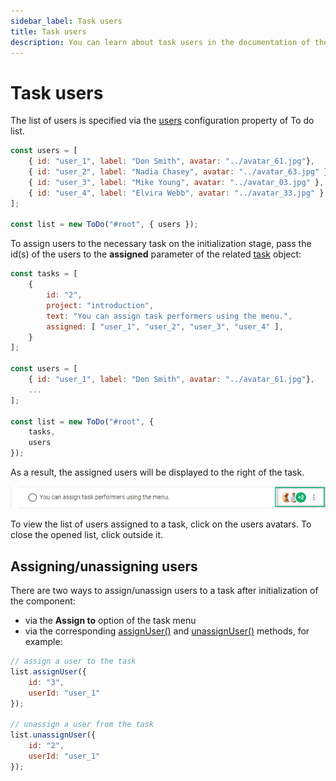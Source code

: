 ```yaml
---
sidebar_label: Task users
title: Task users
description: You can learn about task users in the documentation of the DHTMLX JavaScript To Do List library. Browse developer guides and API reference, try out code examples and live demos, and download a free 30-day evaluation version of DHTMLX To Do List.
---
```


# Task users

The list of users is specified via the [users](../../api/configs/users_config/) configuration property of To do list.

~~~js
const users = [
    { id: "user_1", label: "Don Smith", avatar: "../avatar_61.jpg"},
    { id: "user_2", label: "Nadia Chasey", avatar: "../avatar_63.jpg" },
    { id: "user_3", label: "Mike Young", avatar: "../avatar_03.jpg" },
    { id: "user_4", label: "Elvira Webb", avatar: "../avatar_33.jpg" }
];

const list = new ToDo("#root", { users });
~~~

To assign users to the necessary task on the initialization stage, pass the id(s) of the users to the **assigned** parameter of the related [task](../../api/configs/tasks_config/) object:

~~~js
const tasks = [
    {
        id: "2",
        project: "introduction",
        text: "You can assign task performers using the menu.",
        assigned: [ "user_1", "user_2", "user_3", "user_4" ],
    }
];

const users = [
    { id: "user_1", label: "Don Smith", avatar: "../avatar_61.jpg"},
    ...
];

const list = new ToDo("#root", {
    tasks,
    users
});
~~~

As a result, the assigned users will be displayed to the right of the task.

![users](../assets/users.png)

To view the list of users assigned to a task, click on the users avatars. To close the opened list, click outside it.

## Assigning/unassigning users

There are two ways to assign/unassign users to a task after initialization of the component:

- via the **Assign to** option of the task menu
- via the corresponding [assignUser()](../../api/methods/assignuser_method/) and [unassignUser()](../../api/methods/unassignuser_method/) methods, for example:

~~~js
// assign a user to the task
list.assignUser({
    id: "3",
    userId: "user_1"
});

// unassign a user from the task
list.unassignUser({
    id: "2",
    userId: "user_1"
});
~~~
